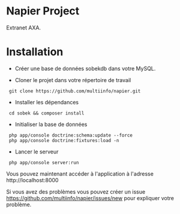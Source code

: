 Napier Project
========

Extranet AXA.

# Installation
* Créer une base de données sobekdb dans votre MySQL.

* Cloner le projet dans votre répertoire de travail
```
 git clone https://github.com/multiinfo/napier.git
```
* Installer les dépendances
```
 cd sobek && composer install
```
* Initialiser la base de données

```
 php app/console doctrine:schema:update --force
 php app/console doctrine:fixtures:load -n
```

* Lancer le serveur
```
 php app/console server:run
```

Vous pouvez maintenant accéder à l'application à l'adresse http://localhost:8000

Si vous avez des problèmes vous pouvez créer un issue https://github.com/multiinfo/napier/issues/new pour expliquer votre problème.
